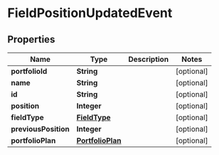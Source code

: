
# FieldPositionUpdatedEvent

## Properties
Name | Type | Description | Notes
------------ | ------------- | ------------- | -------------
**portfolioId** | **String** |  |  [optional]
**name** | **String** |  |  [optional]
**id** | **String** |  |  [optional]
**position** | **Integer** |  |  [optional]
**fieldType** | [**FieldType**](FieldType.md) |  |  [optional]
**previousPosition** | **Integer** |  |  [optional]
**portfolioPlan** | [**PortfolioPlan**](PortfolioPlan.md) |  |  [optional]



